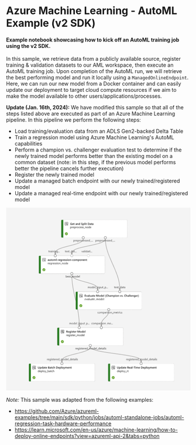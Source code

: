 # Azure Machine Learning - AutoML Example (v2 SDK)

#### Example notebook showcasing how to kick off an AutoML training job using the v2 SDK.

In this sample, we retrieve data from a publicly available source, register training & validation datasets to our AML workspace, then execute an AutoML training job. Upon completion of the AutoML run, we will retrieve the best performing model and run it locally using a `ManagedOnlineEndpoint`. Here, we can run our new model from a Docker container and can easily update our deployment to target cloud compute resources if we aim to make the model available to other users/applications/processes.

<b> Update (Jan. 16th, 2024):</b>
We have modified this sample so that all of the steps listed above are executed as part of an Azure Machine Learning pipeline. In this pipeline we perform the following steps:
- Load training/evaluation data from an ADLS Gen2-backed Delta Table
- Train a regression model using Azure Machine Learning's AutoML capabilities
- Perform a champion vs. challenger evaluation test to determine if the newly trained model performs better than the existing model on a common dataset (note: in this step, if the previous model performs better the pipeline cancels further execution)
- Register the newly trained model
- Update a managed batch endpoint with our newly trained/registered model
- Update a managed real-time endpoint with our newly trained/registered model 

![Pipeline](img/pipeline.png)

<i>Note:</i> This sample was adapted from the following examples:
- https://github.com/Azure/azureml-examples/tree/main/sdk/python/jobs/automl-standalone-jobs/automl-regression-task-hardware-performance
- https://learn.microsoft.com/en-us/azure/machine-learning/how-to-deploy-online-endpoints?view=azureml-api-2&tabs=python
